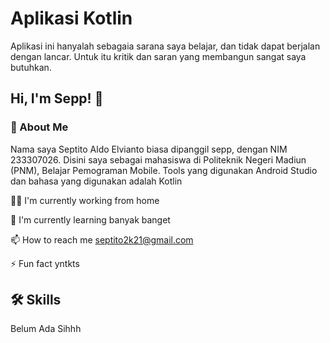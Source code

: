 
# Aplikasi Kotlin

Aplikasi ini hanyalah sebagaia sarana saya belajar, dan tidak dapat berjalan dengan lancar. Untuk itu kritik dan saran yang membangun sangat saya butuhkan.


## Hi, I'm Sepp! 👋
### 🚀 About Me

Nama saya Septito Aldo Elvianto biasa dipanggil sepp, dengan NIM 233307026. Disini saya sebagai mahasiswa di Politeknik Negeri Madiun (PNM), Belajar Pemograman Mobile. Tools yang digunakan Android Studio dan bahasa yang digunakan adalah Kotlin

👩‍💻 I'm currently working from home

🧠 I'm currently learning banyak banget

📫 How to reach me septito2k21@gmail.com

⚡️ Fun fact yntkts


## 🛠 Skills
Belum Ada Sihhh

